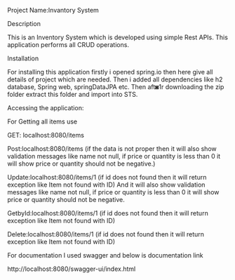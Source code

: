 Project Name:Invantory System

Description

This is an Inventory System which is developed using simple Rest APIs. This application performs all CRUD operations.


Installation


For installing this application firstly i opened spring.io then here give all details of project which are needed.
Then i added all dependencies like h2 database, Spring web, springDataJPA etc.
 Then aft◙1r downloading the zip folder extract this folder and import into STS.
 
 
 Accessing the application:
 
 For Getting all items use
 
 GET: localhost:8080/items
 
 Post:localhost:8080/items (if the data is not proper then it will also show validation messages like name not null, if price or quantity is less than 0 it will show price or quantity should not be negative.)
 
 Update:localhost:8080/items/1 (if id does not found then it will return exception like Item not found with ID)
 And it will also show validation messages like name not null, if price or quantity is less than 0 it will show price or quantity should not be negative.
 
 GetbyId:localhost:8080/items/1 (if id does not found then it will return exception like Item not found with ID)
 
 Delete:localhost:8080/items/1 (if id does not found then it will return exception like Item not found with ID)
 
 
 For documentation I used swagger and below is documentation link
 
 http://localhost:8080/swagger-ui/index.html
 
 
